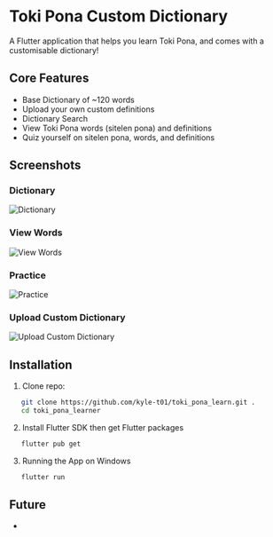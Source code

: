 # Toki Pona Custom Dictionary

A Flutter application that helps you learn Toki Pona, and comes with a customisable dictionary!

## Core Features
- Base Dictionary of ~120 words
- Upload your own custom definitions
- Dictionary Search 
- View Toki Pona words (sitelen pona) and definitions
- Quiz yourself on sitelen pona, words, and definitions


## Screenshots
### Dictionary
![Dictionary](images/dict.png)

### View Words
![View Words](images/view_words.png)

### Practice
![Practice](images/quiz_options.png)


### Upload Custom Dictionary
![Upload Custom Dictionary](images/upload_csv.png)


## Installation
1. Clone repo: 
```bash
   git clone https://github.com/kyle-t01/toki_pona_learn.git .
   cd toki_pona_learner
```
2. Install Flutter SDK then get Flutter packages
```bash
   flutter pub get
```
3. Running the App on Windows
```bash
   flutter run 
```



## Future
- 